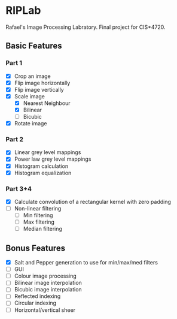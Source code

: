 # RIPLab
Rafael's Image Processing Labratory. Final project for CIS*4720.

## Basic Features
### Part 1
- [x] Crop an image
- [x] Flip image horizontally
- [x] Flip image vertically
- [x] Scale image
    - [x] Nearest Neighbour
    - [x] Bilinear
    - [ ] Bicubic
- [x] Rotate image

### Part 2
- [x] Linear grey level mappings
- [x] Power law grey level mappings
- [x] Histogram calculation
- [x] Histogram equalization

### Part 3+4
- [x] Calculate convolution of a rectangular kernel with zero padding
- [ ] Non-linear filtering
    - [ ] Min filtering
    - [ ] Max filtering
    - [ ] Median filtering

## Bonus Features
- [x] Salt and Pepper generation to use for min/max/med filters
- [ ] GUI
- [ ] Colour image processing
- [ ] Bilinear image interpolation
- [ ] Bicubic image interpolation
- [ ] Reflected indexing
- [ ] Circular indexing
- [ ] Horizontal/vertical sheer
